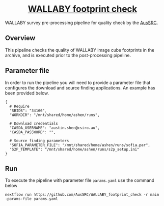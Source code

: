 <h1 align="center"><a href="https://aussrc.github.io/WALLABY_workflows/">WALLABY footprint check</a></h1>

WALLABY survey pre-processing pipeline for quality check by the [AusSRC](https://aussrc.org). 

## Overview

This pipeline checks the quality of WALLABY image cube footprints in the archive, and is executed prior to the post-processing pipeline.

## Parameter file

In order to run the pipeline you will need to provide a parameter file that configures the download and source finding applications. An example has been provided below.

```
{
  # Require
  "SBIDS": "34166",
  "WORKDIR": "/mnt/shared/home/ashen/runs",
  
  # Download credentials
  "CASDA_USERNAME": "austin.shen@csiro.au",
  "CASDA_PASSWORD": "",

  # Source finding parameters
  "SOFIA_PARAMETER_FILE": "/mnt/shared/home/ashen/runs/sofia.par",
  "S2P_TEMPLATE": "/mnt/shared/home/ashen/runs/s2p_setup.ini"
}
```

## Run

To execute the pipeline with parameter file `params.yaml` use the command below

```
nextflow run https://github.com/AusSRC/WALLABY_footprint_check -r main -params-file params.yaml
```
